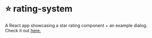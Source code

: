 # ⭐ rating-system
A React app showcasing a star rating component + an example dialog.
Check it out [here.](https://siryeast.github.io/rating-system/)